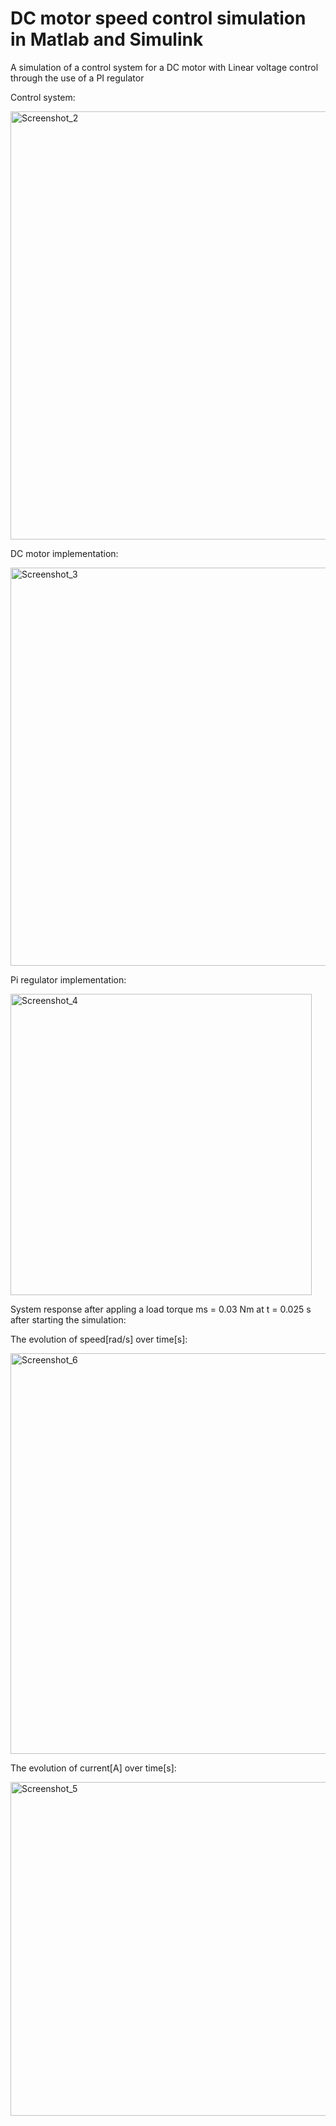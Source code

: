 # DC motor speed control simulation in Matlab and Simulink
A simulation of a control system for a DC motor with Linear voltage control through the use of a PI regulator

Control system:



<img width="685" alt="Screenshot_2" src="https://github.com/user-attachments/assets/60c37666-f1a8-4b0c-8f36-d248838ee3f1" />

DC motor implementation:



<img width="637" alt="Screenshot_3" src="https://github.com/user-attachments/assets/70e70f33-0e5b-4dcf-9df4-bacd1fc6d0af" />

Pi regulator implementation:



<img width="482" alt="Screenshot_4" src="https://github.com/user-attachments/assets/5f28c910-791a-4c3c-8444-6bd086a825d3" />

System response after appling a load torque ms = 0.03 Nm at t = 0.025 s after starting the simulation:

The evolution of speed[rad/s] over time[s]:



<img width="641" alt="Screenshot_6" src="https://github.com/user-attachments/assets/861914cd-8be4-40dd-b882-c85b8f2ddba6" />

The evolution of current[A] over time[s]:



<img width="534" alt="Screenshot_5" src="https://github.com/user-attachments/assets/f51056bd-09da-4d79-9166-5f60d9b98d80" />

